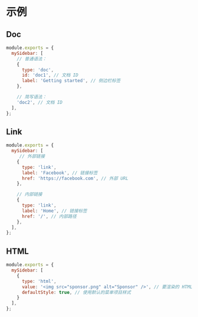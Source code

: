# 示例

## Doc
```js title="sidebars.js"
module.exports = {
  mySidebar: [
    // 普通语法：
    {
      type: 'doc',
      id: 'doc1', // 文档 ID
      label: 'Getting started', // 侧边栏标签
    },

    // 简写语法：
    'doc2', // 文档 ID
  ],
};
```

## Link
```js title="sidebars.js"
module.exports = {
  mySidebar: [
     // 外部链接
    {
      type: 'link',
      label: 'Facebook', // 链接标签
      href: 'https://facebook.com', // 外部 URL
    },

    // 内部链接
    {
      type: 'link',
      label: 'Home', // 链接标签
      href: '/', // 内部路径
    },
  ],
};
```
## HTML
```js title="sidebars.js"
module.exports = {
  mySidebar: [
    {
      type: 'html',
      value: '<img src="sponsor.png" alt="Sponsor" />', // 要渲染的 HTML
      defaultStyle: true, // 使用默认的菜单项目样式
    }
  ],
};
```

